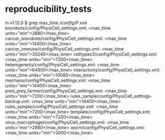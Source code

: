 # reproducibility_tests

in v1.12.0
$ grep max_time */config/P*.xml
biorobots/config/PhysiCell_settings.xml:                <max_time units="min">2880</max_time>
cancer_biorobots/config/PhysiCell_settings.xml:        <max_time units="min">14400</max_time>
cancer_immune/config/PhysiCell_settings.xml:            <max_time units="min">30240</max_time> <!-- 21 days * 24 h * 60 min -->
celltypes3/config/PhysiCell_settings.xml:               <max_time units="min">7200</max_time> <!-- 5 days * 24 h * 60 min -->
heterogeneity/config/PhysiCell_settings.xml:            <max_time units="min">64800</max_time>
interactions/config/PhysiCell_settings.xml:             <max_time units="min">10080</max_time>
mechano/config/PhysiCell_settings.xml:        <max_time units="min">14400</max_time>
pred_prey_farmer/config/PhysiCell_settings.xml:         <max_time units="min">7200</max_time> <!-- 5 days * 24 h * 60 min -->
rules_sample/config/PhysiCell_settings-backup.xml:        <max_time units="min">14400</max_time>
rules_sample/config/PhysiCell_settings.xml:        <max_time units="min">7200</max_time>
template/config/PhysiCell_settings.xml:         <max_time units="min">7200</max_time> <!-- 5 days * 24 h * 60 min -->
virus_macrophage/config/PhysiCell_settings.xml:         <max_time units="min">2880</max_time>
worm/config/PhysiCell_settings.xml:             <max_time units="min">3000</max_time>

